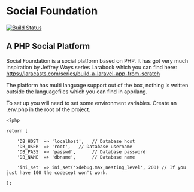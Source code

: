 # Social Foundation

[![Build Status](https://travis-ci.org/jimmitjoo/social-foundation.svg?branch=master)](https://travis-ci.org/jimmitjoo/social-foundation)

## A PHP Social Platform
Social Foundation is a social platform based on PHP. It has got very much inspiration by Jeffrey Ways series Larabook which you can find here: https://laracasts.com/series/build-a-laravel-app-from-scratch

The platform has multi language support out of the box, nothing is written outside the languagefiles which you can find in app/lang.

To set up you will need to set some environment variables. Create an .env.php in the root of the project.
```
<?php

return [

    'DB_HOST' => 'localhost',   // Database host
    'DB_USER' => 'root',   // Database username
    'DB_PASS' => 'passwd',      // Database password
    'DB_NAME' => 'dbname',      // Database name

    'ini_set' => ini_set('xdebug.max_nesting_level', 200) // If you just have 100 the codecept won't work.

];
```